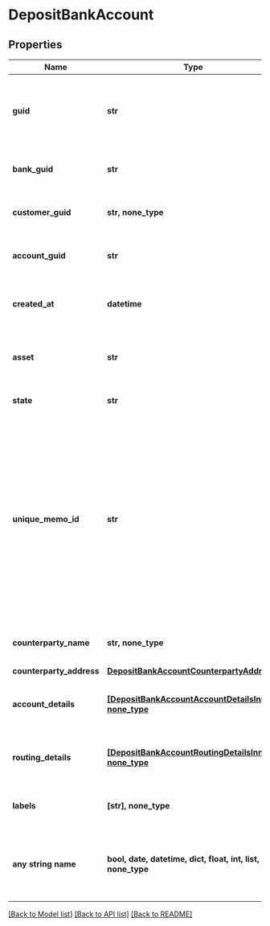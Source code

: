 # DepositBankAccount


## Properties
Name | Type | Description | Notes
------------ | ------------- | ------------- | -------------
**guid** | **str** | Auto-generated unique identifier for the identity verification. | [optional] 
**bank_guid** | **str** | The address&#39; bank identifier. | [optional] 
**customer_guid** | **str, none_type** | The address&#39; customer identifier. | [optional] 
**account_guid** | **str** | The address&#39; account identifier. | [optional] 
**created_at** | **datetime** | ISO8601 datetime the address was created at. | [optional] 
**asset** | **str** | The asset the transfer is related to, e.g., USD. | [optional] 
**state** | **str** | The state of the address. | [optional] 
**unique_memo_id** | **str** | The unique memo identifier for the address. This is used to identify the recipient when sending funds to the account. This value MUST be included in all wire transfers to this account. | [optional] 
**counterparty_name** | **str, none_type** | The name of the account holder. | [optional] 
**counterparty_address** | [**DepositBankAccountCounterpartyAddress**](DepositBankAccountCounterpartyAddress.md) |  | [optional] 
**account_details** | [**[DepositBankAccountAccountDetailsInner], none_type**](DepositBankAccountAccountDetailsInner.md) | The account details for the bank account. | [optional] 
**routing_details** | [**[DepositBankAccountRoutingDetailsInner], none_type**](DepositBankAccountRoutingDetailsInner.md) | The account details for the bank account. | [optional] 
**labels** | **[str], none_type** | The labels associated with the address. | [optional] 
**any string name** | **bool, date, datetime, dict, float, int, list, str, none_type** | any string name can be used but the value must be the correct type | [optional]

[[Back to Model list]](../README.md#documentation-for-models) [[Back to API list]](../README.md#documentation-for-api-endpoints) [[Back to README]](../README.md)


